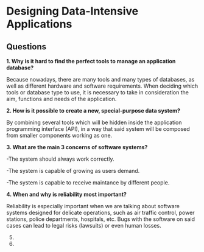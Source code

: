 # Designing Data-Intensive Applications

## Questions

**1. Why is it hard to find the perfect tools to manage an application database?**

Because nowadays, there are many tools and many types of databases, as well as different hardware and software requirements. When deciding which tools or database type to use, it is necessary to take in consideration the aim, functions and needs of the application.

**2. How is it possible to create a new, special-purpose data system?**

By combining several tools which will be hidden inside the application programming interface (API), in a way that said system will be composed from smaller components working as one.


**3. What are the main 3 concerns of software systems?**

  -The system should always work correctly.
  
  -The system is capable of growing as users demand.
  
  -The system is capable to receive maintance by different people.

**4. When and why is reliability most important?**

Reliability is especially important when we are talking about software systems designed for delicate operations, such as air traffic control, power stations, police departments, hospitals, etc. Bugs with the software on said cases can lead to legal risks (lawsuits) or even human losses.

5. 


6.

